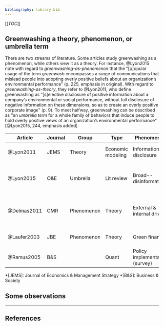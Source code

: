 ```yaml
---
bibliography: library.bib
---
```


[[_TOC_]]

## Greenwashing a theory, phenomenon, or umbrella term

There are two streams of literature. Some articles study greenwashing as a phenomenon, while others view it as a theory. For instance, @Lyon2015 note with regard to _greenwashing-as-phenomenon_ that the "[p]opular usage of the term _greenwash_ encompasses a range of communications that mislead people into adopting overly positive beliefs about an organization’s environmental performance" (p. 225, emphasis in original). With regard to _greenwashing-as-theory_, they refer to @Lyon2011, who define greenwashing as "[s]elective disclosure of positive information about a company’s environmental or social performance, without full disclosure of negative information on these dimensions, so as to create an overly positive corporate image" (p. 9). To meet halfway, greenwashing can be described as "an _umbrella term_ for a whole family of behaviors that induce people to hold overly positive views of an organization’s environmental performance" [@Lyon2015, 244, emphasis added]. 

| Article       | Journal | Group             | Type              | Phenomenon                     |  Summary |
| ------------- | ---     | ---               | ---               | ---------                      | ------------------------ |
| @Lyon2011     | JEMS    | Theory            | Economic modeling | Information disclosure         |                   Greenwashing by _rational_ actors. |
| @Lyon2015     | O&E     | Umbrella          | Lit review        | Broad--disinformation          |                       Rational perspective is well-defined, but literature is manifold. |
| @Delmas2011   | CMR     | Phenomenon        | Theory            | External & internal drivers    |                           Causes of greenwashing at internal, org & individual level. |
| @Laufer2003   | JBE     | Phenomenon        | Theory            | Green finance                  |                       Greenwashing in _accounting_ literature. |
| @Ramus2005    | B&S     |                   | Quant             | Policy implementation (survey) | 

*[JEMS]: Journal of Economics & Management Strategy
*[B&S]: Business & Society

## Some observations

---

## References
